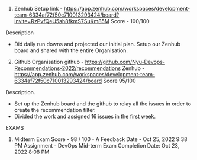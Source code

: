 1. Zenhub Setup
link - https://app.zenhub.com/workspaces/development-team-6334af72f50c710013293424/board?invite=RzPvfQeU5ah8fkmS7SuKm85M
Score - 100/100

Description 
- Did daily run downs and projected our initial plan. Setup our Zenhub board and shared with the entire Organisation.


2. Github Organisation 
github - https://github.com/Nyu-Devops-Recommendations-2022/recommendations
Zenhub - https://app.zenhub.com/workspaces/development-team-6334af72f50c710013293424/board 
Score 95/100

Description.
- Set up the Zenhub board and the github to relay all the issues in order to create the recommendation filter.
- Divided the work and assigned 16 issues in the first week.






EXAMS 
1. Midterm Exam
    Score - 98 / 100 - A
    Feedback Date - Oct 25, 2022 9:38 PM
    Assignment - DevOps Mid-term Exam
    Completion Date: Oct 23, 2022 8:08 PM